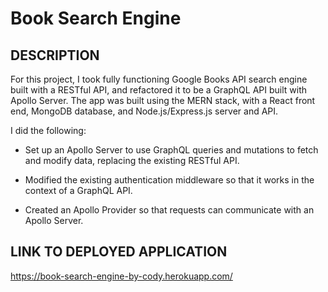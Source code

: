 # Book Search Engine

## DESCRIPTION
For this project, I took fully functioning Google Books API search engine built with a RESTful API, and refactored it to be a GraphQL API built with Apollo Server. The app was built using the MERN stack, with a React front end, MongoDB database, and Node.js/Express.js server and API.

I did the following:

- Set up an Apollo Server to use GraphQL queries and mutations to fetch and modify data, replacing the existing RESTful API.

- Modified the existing authentication middleware so that it works in the context of a GraphQL API.

- Created an Apollo Provider so that requests can communicate with an Apollo Server.

## LINK TO DEPLOYED APPLICATION
https://book-search-engine-by-cody.herokuapp.com/
